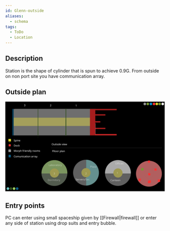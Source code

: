 ```yaml
---
id: Glenn-outside
aliases:
  - schema
tags:
  - ToDo
  - Location
---
```

## Description

Station is the shape of cylinder that is spun to achieve 0.9G.
From outside on non port site you have communication array.

## Outside plan

![Glen_outside.png](assets/imgs/Glen_outside.png)

## Entry points

PC can enter using small spaceship given by [[Firewall|firewall]] or enter any side of station using drop suits and entry bubble.


